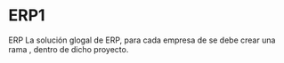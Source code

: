 # ERP1
ERP
La solución glogal de ERP, para cada empresa de se debe crear una rama , dentro de dicho proyecto.
